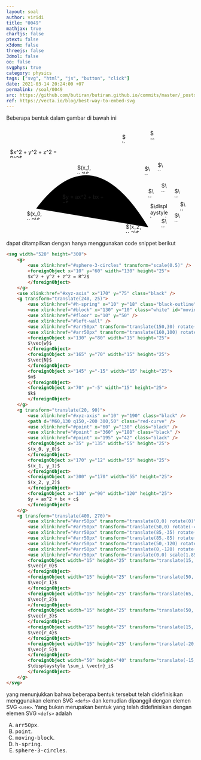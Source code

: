 ```yaml
---
layout: soal
author: viridi
title: "0049"
mathjax: true
chartjs: false
ptext: false
x3dom: false
threejs: false
3dmol: false
oo: false
svgphys: true
category: physics
tags: ["svg", "html", "js", "button", "click"]
date: 2021-03-14 20:24:00 +07
permalink: /soal/0049
src: https://github.com/butiran/butiran.github.io/commits/master/_posts/soal/04/2021-03-14-svg-as-libs.md
ref: https://vecta.io/blog/best-way-to-embed-svg
---
```

Beberapa bentuk dalam gambar di bawah ini

<svg width="520" height="300">
	<style type="text/css">
		//svg { border: 1px black dashed; }
		//foreignObject { border: 1px black dashed; }
	</style>
	<g>
		<use xlink:href="#sphere-3-circles" transform="scale(0.5)" />
		<foreignObject x="10" y="60" width="130" height="25">
		$x^2 + y^2 + z^2 = R^2$
		</foreignObject>
	</g>
	<use xlink:href="#xyz-axis" x="170" y="75" class="black" />
	<g transform="translate(240, 25)">
		<use xlink:href="#h-spring" x="10" y="18" class="black-outline"/>
		<use xlink:href="#block" x="130" y="10" class="white" id="moving-block" />
		<use xlink:href="#floor" x="10" y="50" />
		<use xlink:href="#left-wall" />
		<use xlink:href="#arr50px" transform="translate(150,30) rotate(90)" stroke="green" fill="green" />
		<use xlink:href="#arr50px" transform="translate(160,100) rotate(-90)" stroke="red" fill="red" />
		<foreignObject x="130" y="80" width="15" height="25">
		$\vec{w}$
		</foreignObject>
		<foreignObject x="165" y="70" width="15" height="25">
		$\vec{N}$
		</foreignObject>
		<foreignObject x="145" y="-15" width="15" height="25">
		$m$
		</foreignObject>
		<foreignObject x="70" y="-5" width="15" height="25">
		$k$
		</foreignObject>
	</g>
	<g transform="translate(20, 90)">
		<use xlink:href="#xyz-axis" x="10" y="190" class="black" />
		<path d="M60,130 q150,-200 300,50" class="red-curve" />
		<use xlink:href="#point" x="60" y="130" class="black" />
		<use xlink:href="#point" x="360" y="180" class="black" />
		<use xlink:href="#point" x="195" y="42" class="black" />
		<foreignObject x="35" y="135" width="55" height="25">
		$(x_0, y_0)$
		</foreignObject>
		<foreignObject x="170" y="12" width="55" height="25">
		$(x_1, y_1)$
		</foreignObject>
		<foreignObject x="300" y="170" width="55" height="25">
		$(x_2, y_2)$
		</foreignObject>
		<foreignObject x="130" y="90" width="120" height="25">
		$y = ax^2 + bx + c$
		</foreignObject>
	</g>
	<g transform="translate(400, 270)">
		<use xlink:href="#arr50px" transform="translate(0,0) rotate(0)" stroke="blue" fill="blue" />
		<use xlink:href="#arr50px" transform="translate(50,0) rotate(-45)" stroke="green" fill="green" />
		<use xlink:href="#arr50px" transform="translate(85,-35) rotate(-90)" stroke="red" fill="red" />
		<use xlink:href="#arr50px" transform="translate(85,-85) rotate(-135)" stroke="yellow" fill="yellow" />
		<use xlink:href="#arr50px" transform="translate(50,-120) rotate(-180)" stroke="magenta" fill="magenta" />
		<use xlink:href="#arr50px" transform="translate(0,-120) rotate(-225)" stroke="cyan" fill="cyan" />
		<use xlink:href="#arr50px" transform="translate(0,0) scale(1.85) rotate(-115)" stroke="black" fill="black" stroke-width="3px" />
		<foreignObject width="15" height="25" transform="translate(15, -25)">
		$\vec{r_0}$
		</foreignObject>
		<foreignObject width="15" height="25" transform="translate(50, -40)">
		$\vec{r_1}$
		</foreignObject>
		<foreignObject width="15" height="25" transform="translate(65, -70)">
		$\vec{r_2}$
		</foreignObject>
		<foreignObject width="15" height="25" transform="translate(50, -105)">
		$\vec{r_3}$
		</foreignObject>
		<foreignObject width="15" height="25" transform="translate(15, -120)">
		$\vec{r_4}$
		</foreignObject>
		<foreignObject width="15" height="25" transform="translate(-20, -105)">
		$\vec{r_5}$
		</foreignObject>
		<foreignObject width="50" height="40" transform="translate(-15, -65)">
		$\displaystyle \sum_i \vec{r}_i$
		</foreignObject>
	</g>
</svg>

dapat ditampilkan dengan hanya menggunakan code snippet berikut

```html
<svg width="520" height="300">
	<g>
		<use xlink:href="#sphere-3-circles" transform="scale(0.5)" />
		<foreignObject x="10" y="60" width="130" height="25">
		$x^2 + y^2 + z^2 = R^2$
		</foreignObject>
	</g>
	<use xlink:href="#xyz-axis" x="170" y="75" class="black" />
	<g transform="translate(240, 25)">
		<use xlink:href="#h-spring" x="10" y="18" class="black-outline"/>
		<use xlink:href="#block" x="130" y="10" class="white" id="moving-block" />
		<use xlink:href="#floor" x="10" y="50" />
		<use xlink:href="#left-wall" />
		<use xlink:href="#arr50px" transform="translate(150,30) rotate(90)" stroke="green" fill="green" />
		<use xlink:href="#arr50px" transform="translate(160,100) rotate(-90)" stroke="red" fill="red" />
		<foreignObject x="130" y="80" width="15" height="25">
		$\vec{w}$
		</foreignObject>
		<foreignObject x="165" y="70" width="15" height="25">
		$\vec{N}$
		</foreignObject>
		<foreignObject x="145" y="-15" width="15" height="25">
		$m$
		</foreignObject>
		<foreignObject x="70" y="-5" width="15" height="25">
		$k$
		</foreignObject>
	</g>
	<g transform="translate(20, 90)">
		<use xlink:href="#xyz-axis" x="10" y="190" class="black" />
		<path d="M60,130 q150,-200 300,50" class="red-curve" />
		<use xlink:href="#point" x="60" y="130" class="black" />
		<use xlink:href="#point" x="360" y="180" class="black" />
		<use xlink:href="#point" x="195" y="42" class="black" />
		<foreignObject x="35" y="135" width="55" height="25">
		$(x_0, y_0)$
		</foreignObject>
		<foreignObject x="170" y="12" width="55" height="25">
		$(x_1, y_1)$
		</foreignObject>
		<foreignObject x="300" y="170" width="55" height="25">
		$(x_2, y_2)$
		</foreignObject>
		<foreignObject x="130" y="90" width="120" height="25">
		$y = ax^2 + bx + c$
		</foreignObject>
	</g>
	<g transform="translate(400, 270)">
		<use xlink:href="#arr50px" transform="translate(0,0) rotate(0)" stroke="blue" fill="blue" />
		<use xlink:href="#arr50px" transform="translate(50,0) rotate(-45)" stroke="green" fill="green" />
		<use xlink:href="#arr50px" transform="translate(85,-35) rotate(-90)" stroke="red" fill="red" />
		<use xlink:href="#arr50px" transform="translate(85,-85) rotate(-135)" stroke="yellow" fill="yellow" />
		<use xlink:href="#arr50px" transform="translate(50,-120) rotate(-180)" stroke="magenta" fill="magenta" />
		<use xlink:href="#arr50px" transform="translate(0,-120) rotate(-225)" stroke="cyan" fill="cyan" />
		<use xlink:href="#arr50px" transform="translate(0,0) scale(1.85) rotate(-115)" stroke="black" fill="black" stroke-width="3px" />
		<foreignObject width="15" height="25" transform="translate(15, -25)">
		$\vec{r_0}$
		</foreignObject>
		<foreignObject width="15" height="25" transform="translate(50, -40)">
		$\vec{r_1}$
		</foreignObject>
		<foreignObject width="15" height="25" transform="translate(65, -70)">
		$\vec{r_2}$
		</foreignObject>
		<foreignObject width="15" height="25" transform="translate(50, -105)">
		$\vec{r_3}$
		</foreignObject>
		<foreignObject width="15" height="25" transform="translate(15, -120)">
		$\vec{r_4}$
		</foreignObject>
		<foreignObject width="15" height="25" transform="translate(-20, -105)">
		$\vec{r_5}$
		</foreignObject>
		<foreignObject width="50" height="40" transform="translate(-15, -65)">
		$\displaystyle \sum_i \vec{r}_i$
		</foreignObject>
	</g>
</svg>
```

yang menunjukkan bahwa beberapa bentuk tersebut telah didefinisikan menggunakan elemen SVG `<defs>` dan kemudian dipanggil dengan elemen SVG `<use>`. Yang bukan merupakan bentuk yang telah didefinisikan dengan elemen SVG `<defs>` adalah

<ol type="A">
<li><tt>arr50px</tt>.
<li><tt>point</tt>.
<li><tt>moving-block</tt>.
<li><tt>h-spring</tt>.
<li><tt>sphere-3-circles</tt>.
